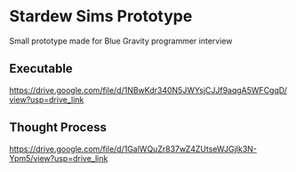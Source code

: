 # Stardew Sims Prototype
Small prototype made for Blue Gravity programmer interview

## Executable
https://drive.google.com/file/d/1NBwKdr340N5JWYsjCJJf9aqgA5WFCgqD/view?usp=drive_link

## Thought Process
https://drive.google.com/file/d/1GalWQuZr837wZ4ZUtseWJGjIk3N-Ypm5/view?usp=drive_link
